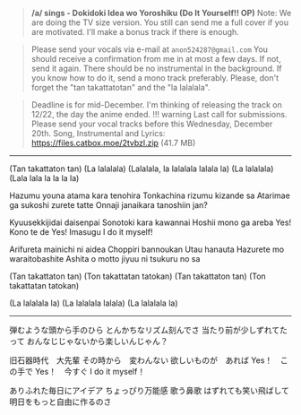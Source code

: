> **/a/ sings - Dokidoki Idea wo Yoroshiku (Do It Yourself!! OP)**
> Note: We are doing the TV size version. You still can send me a full cover if you are motivated. I'll make a bonus track if there is enough.

> Please send your vocals via e-mail at `anon524287@gmail.com`
> You should receive a confirmation from me in at most a few days. If not, send it again.
> There should be no instrumental in the background. If you know how to do it, send a mono track preferably.
> Please, don't forget the "tan takattatotan" and the "la lalalala".

> Deadline is for mid-December. I'm thinking of releasing the track on 12/22, the day the anime ended.
!!! warning
	Last call for submissions. Please send your vocal tracks before this Wednesday, December 20th.
Song, Instrumental and Lyrics: https://files.catbox.moe/2tvbzl.zip (41.7 MB)

***
(Tan takattaton tan)
(La lalalala)
(Lalalala, la lalalala lalala la)
(La lalalala)
(Lala lala la la la la)

Hazumu youna atama kara tenohira
Tonkachina rizumu kizande sa
Atarimae ga sukoshi zurete tatte
Onnaji janaikara tanoshiin jan?

Kyuusekkijidai daisenpai
Sonotoki kara kawannai
Hoshii mono ga areba
Yes! Kono te de
Yes! Imasugu
I do it myself!

Arifureta mainichi ni aidea
Choppiri bannoukan
Utau hanauta
Hazurete mo waraitobashite
Ashita o motto jiyuu ni tsukuru no sa

(Tan takattaton tan)
(Ton takattatan tatokan)
(Tan takattaton tan)
(Ton takattatan tatokan)

(La lalalala la)
(La lalalala lalala)
(La lalalala la)

***

弾むような頭から手のひら
とんかちなリズム刻んでさ
当たり前が少しずれてたって
おんなじじゃないから楽しいんじゃん？

旧石器時代　大先輩
その時から　変わんない
欲しいものが　あれば
Yes！　この手で
Yes！　今すぐ
I do it myself！


ありふれた毎日にアイデア
ちょっぴり万能感
歌う鼻歌
はずれても笑い飛ばして
明日をもっと自由に作るのさ